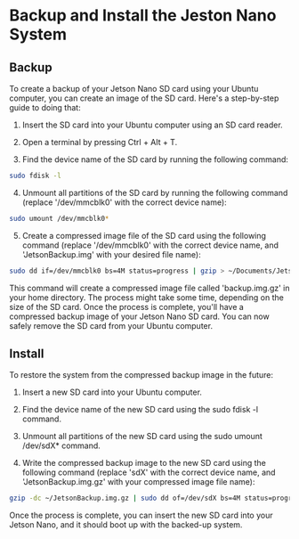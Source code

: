 # Backup and Install the Jeston Nano System

## Backup

To create a backup of your Jetson Nano SD card using your Ubuntu computer, you can create an image of the SD card. Here's a step-by-step guide to doing that:

1. Insert the SD card into your Ubuntu computer using an SD card reader.

2. Open a terminal by pressing Ctrl + Alt + T.

3. Find the device name of the SD card by running the following command:
```bash
sudo fdisk -l
```

4. Unmount all partitions of the SD card by running the following command (replace '/dev/mmcblk0' with the correct device name):
```bash
sudo umount /dev/mmcblk0*
```

5. Create a compressed image file of the SD card using the following command (replace '/dev/mmcblk0' with the correct device name, and 'JetsonBackup.img' with your desired file name):
```bash
sudo dd if=/dev/mmcblk0 bs=4M status=progress | gzip > ~/Documents/JetsonBackup.img.gz
```
This command will create a compressed image file called 'backup.img.gz' in your home directory. The process might take some time, depending on the size of the SD card. Once the process is complete, you'll have a compressed backup image of your Jetson Nano SD card. You can now safely remove the SD card from your Ubuntu computer.


## Install

To restore the system from the compressed backup image in the future:

1. Insert a new SD card into your Ubuntu computer.

2. Find the device name of the new SD card using the sudo fdisk -l command.

3. Unmount all partitions of the new SD card using the sudo umount /dev/sdX* command.

4. Write the compressed backup image to the new SD card using the following command (replace 'sdX' with the correct device name, and 'JetsonBackup.img.gz' with your compressed image file name):
```bash
gzip -dc ~/JetsonBackup.img.gz | sudo dd of=/dev/sdX bs=4M status=progress
```
Once the process is complete, you can insert the new SD card into your Jetson Nano, and it should boot up with the backed-up system.
